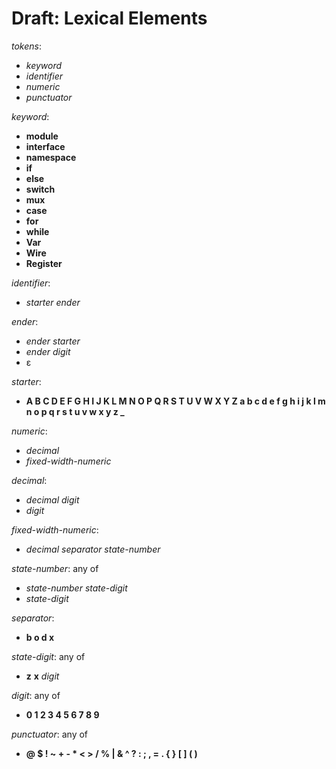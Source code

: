 # Draft: Lexical Elements

*tokens*:
* *keyword*
* *identifier*
* *numeric*
* *punctuator*

*keyword*:
* **module**
* **interface**
* **namespace**
* **if**
* **else**
* **switch**
* **mux**
* **case**
* **for**
* **while**
* **Var**
* **Wire**
* **Register**

*identifier*:
* *starter* *ender*

*ender*:
* *ender* *starter*
* *ender* *digit*
* ε

*starter*:
* **A B C D E F G H I J K L M N O P Q R S T U V W X Y Z a b c d e f g h i j k l m n o p q r s t u v w x y z _**

*numeric*:
* *decimal*
* *fixed-width-numeric*

*decimal*:
* *decimal* *digit*
* *digit*

*fixed-width-numeric*:
* *decimal* *separator* *state-number*

*state-number*: any of
* *state-number* *state-digit*
* *state-digit*

*separator*:
* **b o d x**

*state-digit*: any of
* **z** **x** *digit*

*digit*: any of
* **0 1 2 3 4 5 6 7 8 9**

*punctuator*: any of
* **@ $ ! ~ + - * < > / % | & ^ ? : ; , = . { } [ ] ( )**